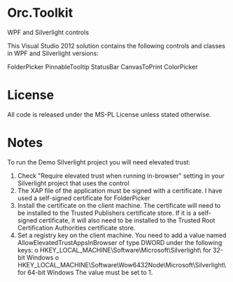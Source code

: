 Orc.Toolkit
===========

WPF and Silverlight controls

This Visual Studio 2012 solution contains the following controls and classes
in WPF and Silverlight versions:

FolderPicker
PinnableTooltip
StatusBar
CanvasToPrint
ColorPicker

# License

All code is released under the MS-PL License unless stated otherwise.

# Notes

To run the Demo Silverlight project you will need elevated trust:

1) Check "Require elevated trust when running in-browser" setting in your Silverlight project that uses the control
2) The XAP file of the application must be signed with a certificate. I have used a self-signed certificate for FolderPicker
3) Install the certificate on the client machine. The certificate will need to be installed to the Trusted Publishers certificate store. If it is a self-signed certificate, it will also need to be installed to the Trusted Root Certification Authorities certificate store.
4) Set a registry key on the client machine. You need to add a value named AllowElevatedTrustAppsInBrowser of type
DWORD under the following keys:
o HKEY_LOCAL_MACHINE\Software\Microsoft\Silverlight\ for 32-bit Windows
o HKEY_LOCAL_MACHINE\Software\Wow6432Node\Microsoft\Silverlight\ for
64-bit Windows
The value must be set to 1.
